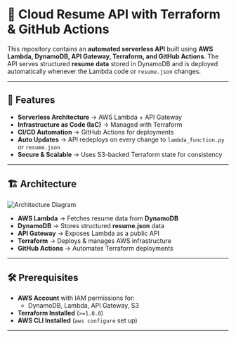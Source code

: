 # 🚀 Cloud Resume API with Terraform & GitHub Actions  

This repository contains an **automated serverless API** built using **AWS Lambda, DynamoDB, API Gateway, Terraform, and GitHub Actions**. The API serves structured **resume data** stored in DynamoDB and is deployed automatically whenever the Lambda code or `resume.json` changes.

---

## 🌟 Features  
- **Serverless Architecture** → AWS Lambda + API Gateway  
- **Infrastructure as Code (IaC)** → Managed with Terraform  
- **CI/CD Automation** → GitHub Actions for deployments  
- **Auto Updates** → API redeploys on every change to `lambda_function.py` or `resume.json`  
- **Secure & Scalable** → Uses S3-backed Terraform state for consistency  

---

## 🏗️ Architecture  

![Architecture Diagram](https://github.com/user-attachments/assets/f97b60a3-5430-48e9-9b59-e4ba9e4dc37b)

- **AWS Lambda** → Fetches resume data from **DynamoDB**  
- **DynamoDB** → Stores structured **resume.json** data  
- **API Gateway** → Exposes Lambda as a public API  
- **Terraform** → Deploys & manages AWS infrastructure  
- **GitHub Actions** → Automates Terraform deployments  

---

## 🛠️ Prerequisites  

- **AWS Account** with IAM permissions for:
  - DynamoDB, Lambda, API Gateway, S3  
- **Terraform Installed** (`>=1.0.0`)  
- **AWS CLI Installed** (`aws configure` set up)  

---



